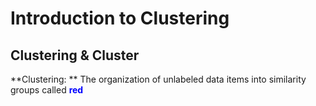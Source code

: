 # Introduction to Clustering
## Clustering & Cluster
**Clustering: ** The organization of unlabeled data items into similarity groups called **<span style="color:blue">red</span>**
